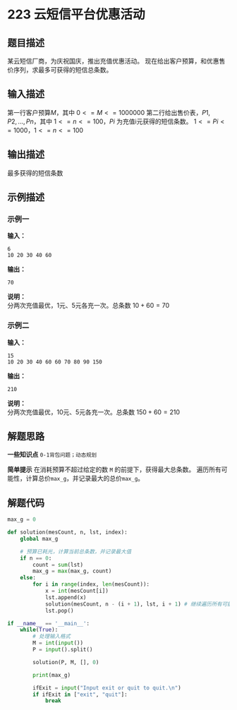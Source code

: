 # 223 云短信平台优惠活动

## 题目描述
某云短信厂商，为庆祝国庆，推出充值优惠活动。
现在给出客户预算，和优惠售价序列，求最多可获得的短信总条数。

## 输入描述
第一行客户预算$M$，其中 $0 <= M <= 1000000$
第二行给出售价表，$P1,P2,...,Pn$，其中 $1 <= n <= 100$，$Pi$ 为充值i元获得的短信条数。
$1 <= Pi <= 1000$，$1 <= n <= 100$
## 输出描述
最多获得的短信条数
## 示例描述

### 示例一

**输入：**
```
6
10 20 30 40 60
```

**输出：**
```
70
```

**说明：**  
分两次充值最优，1元、5元各充一次。总条数 $10+60=70$

### 示例二

**输入：**
```
15
10 20 30 40 60 60 70 80 90 150
```

**输出：**
```
210
```

**说明：**  
分两次充值最优，10元、5元各充一次。总条数 $150+60=210$

## 解题思路
**一些知识点**
`0-1背包问题；动态规划`

**简单提示**
在消耗预算不超过给定的数 `M` 的前提下，获得最大总条数。
遍历所有可能性，计算总价`max_g`，并记录最大的总价`max_g`。

## 解题代码
``` python
max_g = 0

def solution(mesCount, n, lst, index):
    global max_g

    # 预算已耗光，计算当前总条数，并记录最大值
    if n == 0:
        count = sum(lst)
        max_g = max(max_g, count)
    else:
        for i in range(index, len(mesCount)):
            x = int(mesCount[i])
            lst.append(x)
            solution(mesCount, n - (i + 1), lst, i + 1) # 继续遍历所有可能性
            lst.pop()

if __name__ == '__main__':
    while(True):
        # 处理输入格式
        M = int(input())
        P = input().split()

        solution(P, M, [], 0)

        print(max_g)

        ifExit = input("Input exit or quit to quit.\n")
        if ifExit in ["exit", "quit"]:
            break
```